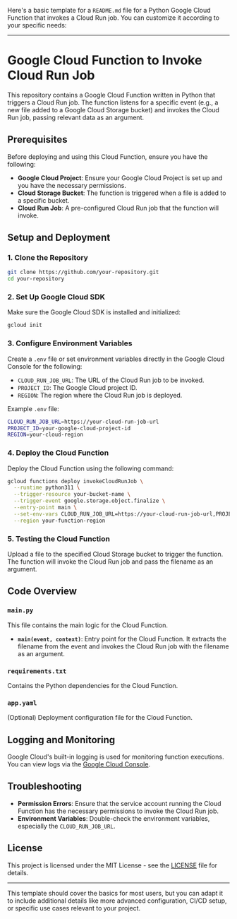 Here's a basic template for a `README.md` file for a Python Google Cloud Function that invokes a Cloud Run job. You can customize it according to your specific needs:

---

# Google Cloud Function to Invoke Cloud Run Job

This repository contains a Google Cloud Function written in Python that triggers a Cloud Run job. The function listens for a specific event (e.g., a new file added to a Google Cloud Storage bucket) and invokes the Cloud Run job, passing relevant data as an argument.

## Prerequisites

Before deploying and using this Cloud Function, ensure you have the following:

- **Google Cloud Project**: Ensure your Google Cloud Project is set up and you have the necessary permissions.
- **Cloud Storage Bucket**: The function is triggered when a file is added to a specific bucket.
- **Cloud Run Job**: A pre-configured Cloud Run job that the function will invoke.

## Setup and Deployment

### 1. Clone the Repository

```bash
git clone https://github.com/your-repository.git
cd your-repository
```

### 2. Set Up Google Cloud SDK

Make sure the Google Cloud SDK is installed and initialized:

```bash
gcloud init
```

### 3. Configure Environment Variables

Create a `.env` file or set environment variables directly in the Google Cloud Console for the following:

- `CLOUD_RUN_JOB_URL`: The URL of the Cloud Run job to be invoked.
- `PROJECT_ID`: The Google Cloud project ID.
- `REGION`: The region where the Cloud Run job is deployed.

Example `.env` file:

```bash
CLOUD_RUN_JOB_URL=https://your-cloud-run-job-url
PROJECT_ID=your-google-cloud-project-id
REGION=your-cloud-region
```

### 4. Deploy the Cloud Function

Deploy the Cloud Function using the following command:

```bash
gcloud functions deploy invokeCloudRunJob \
  --runtime python311 \
  --trigger-resource your-bucket-name \
  --trigger-event google.storage.object.finalize \
  --entry-point main \
  --set-env-vars CLOUD_RUN_JOB_URL=https://your-cloud-run-job-url,PROJECT_ID=your-google-cloud-project-id,REGION=your-cloud-region \
  --region your-function-region
```

### 5. Testing the Cloud Function

Upload a file to the specified Cloud Storage bucket to trigger the function. The function will invoke the Cloud Run job and pass the filename as an argument.

## Code Overview

### `main.py`

This file contains the main logic for the Cloud Function.

- **`main(event, context)`**: Entry point for the Cloud Function. It extracts the filename from the event and invokes the Cloud Run job with the filename as an argument.

### `requirements.txt`

Contains the Python dependencies for the Cloud Function.

### `app.yaml`

(Optional) Deployment configuration file for the Cloud Function.

## Logging and Monitoring

Google Cloud's built-in logging is used for monitoring function executions. You can view logs via the [Google Cloud Console](https://console.cloud.google.com/logs).

## Troubleshooting

- **Permission Errors**: Ensure that the service account running the Cloud Function has the necessary permissions to invoke the Cloud Run job.
- **Environment Variables**: Double-check the environment variables, especially the `CLOUD_RUN_JOB_URL`.

## License

This project is licensed under the MIT License - see the [LICENSE](LICENSE) file for details.

---

This template should cover the basics for most users, but you can adapt it to include additional details like more advanced configuration, CI/CD setup, or specific use cases relevant to your project.
